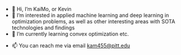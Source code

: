 - 👋 Hi, I’m KaiMo, or Kevin
- 👀 I’m interested in applied machine learning and deep learning in optimization problems, as well as other interesting areas with SOTA technologies and findings
- 🌱 I’m currently learning convex optimization etc.
<!--- - 💞️ I’m looking to collaborate on --->
- 📫 You can reach me via email kam455@pitt.edu

<!---
kaimo455/kaimo455 is a ✨ special ✨ repository because its `README.md` (this file) appears on your GitHub profile.
You can click the Preview link to take a look at your changes.
--->
